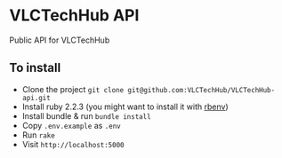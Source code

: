 VLCTechHub API
==============

Public API for VLCTechHub

To install
-------------

 - Clone the project `git clone git@github.com:VLCTechHub/VLCTechHub-api.git`
 - Install ruby 2.2.3 (you might want to install it with [rbenv](https://www.digitalocean.com/community/tutorials/how-to-install-ruby-on-rails-with-rbenv-on-ubuntu-14-04))
 - Install bundle & run `bundle install`
 - Copy `.env.example` as `.env`
 - Run `rake`
 - Visit `http://localhost:5000`
